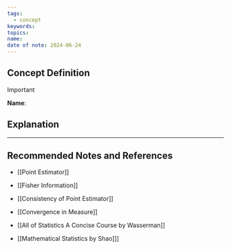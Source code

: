 ```yaml
---
tags:
  - concept
keywords: 
topics: 
name: 
date of note: 2024-06-24
---
```


## Concept Definition

>[!important]
>**Name**: 



## Explanation





-----------
##  Recommended Notes and References


- [[Point Estimator]]
- [[Fisher Information]]
- [[Consistency of Point Estimator]]
- [[Convergence in Measure]]


- [[All of Statistics A Concise Course by Wasserman]]
- [[Mathematical Statistics by Shao]]]
